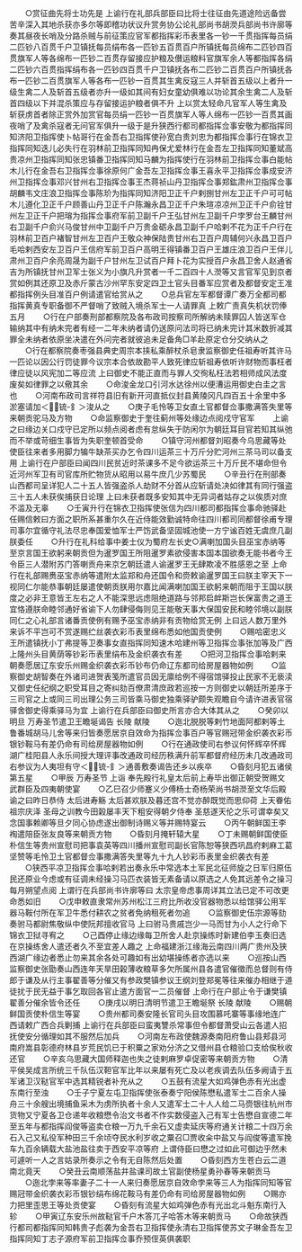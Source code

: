 <!-- { "loadSidebar": true } -->
　　○赏征曲先将士功先是  上谕行在礼部兵部臣曰比将士往征由先道途险远备尝苦辛深入其地杀获亦多尔等即稽功状议升赏务协公论礼部尚书胡濙兵部尚书许廓等奏其昼夜长哨及分路杀贼与前征策应官军都指挥彩币表里各一钞一千贯指挥每员绢二匹钞八百贯千户卫镇抚每员绢布各一匹钞五百贯百户所镇抚每员绵布二匹钞四百贯旗军人等各绵布一匹钞二百贯存留接应护粮及儧运粮料官旗军余人等都指挥各绢二匹钞六百贯指挥绢布各一匹钞四百贯千户卫镇抚各布二匹钞二百贯百户所镇抚各布一匹钞二百贯旗军人等各布一匹钞一百贯其生禽反寇三人并斩首五级以上者升一级生禽二人及斩首五级者亦升一级如其间有妇女童幼俱难以功论其余生禽二人及斩首四级以下并混杀策应与存留接运护粮者俱不升  上以赏太轻命凡官军人等生禽及斩获虏首者除正赏外加赏官每员绢一匹钞一百贯旗军人等人绵布一匹钞一百贯其画夜哨了及禽杀寇者无问官军俱升一级于是升狭西行都司都指挥佥事安敬为都指挥同知济阳卫指挥使卜帖哥行在金吾右卫指挥使孙宽白贵刘忠为都指挥佥事行在锦衣卫指挥同知迭儿必失行在羽林前卫指挥同知冉保尤爱林行在金吾左卫指挥同知董斌高贵凉州卫指挥同知张忠镇番卫指挥同知马麟为指挥使行在羽林前卫指挥佥事白能帖木儿行在金吾右卫指挥佥事徐原何广金吾左卫指挥佥事王喜永平卫指挥佥事成安济州卫指挥佥事邓兴甘州右卫指挥佥事王杰蒋祯山丹卫指挥佥事郑鈜肃州卫指挥佥事胡麟韦文庄浪卫指挥佥事陈玠为指挥同知济阳卫正千户剌捌甘州左卫正千户可可帖木儿遵化卫正千户顾善山丹卫正千户陈瀚永昌卫正千户朱瑄凉凉州卫正千户俞铨甘州左卫正千户把瑢为指挥佥事府军前卫副千户王弘甘州左卫副千户孛罗台王麟甘州右卫副千户俞兴马俊甘州中卫副千户万贵金砺永昌卫副千户哈剌不花为正千户行在羽林前卫百户褚智甘州左卫百户王敬众神保陆贵甘州右卫百户周辅何兴永昌卫百户毛哈剌西安左卫百户王信府军前卫百户高明王得镇番卫百户王雄庄浪卫百户王伴儿肃州卫百户余亮周晟为副千户甘州左卫试百户拜卜花为实授百户永昌卫舍人赵通省吉为所镇抚甘州卫军士张义为小旗凡升赏者一千二百四十人濙等又言官军见到京者赏如例其还原卫及赤斤蒙古沙州罕东安定四卫土官头目番军应赏者及都督安定王准都指挥例头目准百户例请遣官给赏从之
　　○总兵官左军都督谭广奏万全都司都指挥黄真专职备御不严督哨了致贼入境杀军士一人请罪真  上敕广责真失机状罚俸五月
　　○行在户部奏刑部都察院及各布政司按察司所解纳未赎罪囚人皆送军仓输纳其中有纳未完者有经一二年未纳者请仍送原问法司将已纳未完计其米数折减其罪全未纳者依原坐决遣在外问完者就彼追未足备角□羊赴原定仓分交纳从之
　　○行在都察院奏枣强县典史周宗本挟私乘醉杖杀皂隶监察御史任祖寿听其许马一匹论以因公行罚徒罪今议宗本合依故勘平人致死律应斩祖寿依听许财物而事枉者律应徒以风宪加二等应流  上曰御史不能正直而与罪人交徇私枉法若相师成风法度废矣如律罪之以儆其余
　　○命浚金龙口引河水达徐州以便漕运用御史白圭之言也
　　○河南布政司言祥符县旧有新开河直抵仪封县黄陵冈凡四百五十余里中多淤塞请加＜锍-釒＞浚从之
　　○庚子毛怜等卫女直土官都督佥事撒满答失里等来朝贡驼马及方物
　　○命监察御史于奎往蓟州等处缘边点阅戍守官军
　　上谕之曰缘边关口戍守已定所以频点阅者虑有怠纵失于防闲尔为朝廷耳目官若知其纵弛而不举或苛细生事皆为失职奎顿首受命
　　○镇守河州都督刘昭奏今乌思藏等处使臣往来者多用脚力犏牛缺茶买办乞令四川运茶三十万斤分贮河州三茶马司以备支用  上谕行在户部臣曰闻四川民贫近时茶课多不足今欲运茶三十万斤民不堪命但令近河州军卫有司官库所贮物货从昭用以易牛庶几少苏蜀民
　　○辛丑行在刑部奏山西都司呈详犯人二十五人皆强盗杀人劫财不分首从应斩请处决如律其有同行强盗三十五人未获俟捕获日论理  上曰未获者既多安知其中无异词者姑存之以俟质对庶不滥及无辜
　　○壬寅升行在锦衣卫指挥使张信为四川都司都指挥佥事命驰驿赴任赐信敕曰方面之职所系甚重尔久在近侍能效勤诚特命往四川都司同都督徐甫专理司事尔宜循守礼法尽忠奉国爱恤军士严饬武备坚固城池使一方宁谧百姓无虞庶几副朕委任
　　○升行在礼科给事中姜士仪为蜀府左长史○满喇加国头目巫宝赤纳等至京言国王欲躬来朝贡但为暹罗国王所阻暹罗素欲侵害本国本国欲奏无能书者今王令臣三人潜附苏门答喇贡舟来京乞朝廷遣人谕暹罗王无肆欺凌不胜感恩之至  上命行在礼部赐赉巫宝赤纳等遣附太监郑和舟还国令和赍敕谕暹罗国王曰朕主宰天下一视同仁尔能恭事朝廷屡遣使朝贡朕用尔嘉比闻满喇加国王欲躬来朝而阻于王国以朕度之必非王意皆王左右之人不能深思远虑阻绝道路与邻邦启衅斯岂长保富贵之道王宜恪遵朕命睦邻通好省谕下人勿肆侵侮则见王能敬天事大保国安民和睦邻境以副朕同仁之心礼部言诸番贡使例有赐予巫宝赤纳非有贡物给赏无例  上曰远人数万里外来诉不平岂可不赏遂赐纻丝袭衣彩币表里绵布悉如他国贡使例
　　○赐哈密忠义王所遣镇抚小丁弗提等卫奏事女直指挥同知速木哈建州等卫指挥佥事张加等及广西上隆州头目黄荫等钞彩币表里绢布及金织袭衣有差
　　○把河卫指挥佥事哈剌来朝奏愿居辽东安乐州赐金织袭衣彩币钞布仍命辽东都司给房屋器物如例
　　○监察御史胡智奏在外诸司进贺表笺所遣官员因无廪给例不得宿馆驿投止民家不无亵渎又御史任纪纲之职受耳目之寄纠劾百僚肃清庶政若巡按一方则御史以朝廷所差序于三司官之上或同三司出理公务三司皆乘马御史独乘驿驴颇失观瞻自今请许进表官宿驿舍御史得乘驿马为宜  上谕行在兵部臣曰御史所言亦合大体其从之
　　○癸卯以明旦  万寿圣节遣卫王瞻埏谒告  长陵  献陵
　　○迤北脱脱等剌竹地面阿都剌等土鲁番城胡马儿舍等来归皆奏愿居京自效命为指挥佥事百户等官赐冠带金织袭衣彩币银钞鞍马有差仍命有司给房屋器物如例
　　○行在通政使司右参议何怀辉卒怀辉湖广桂阳县人永乐间授大理评事改通政司经历秩满升前军都督府经历未几改通政司右参议为人夷坦有守＜锍-釒＞通善敷奏谒告还乡以疾卒
　　○昏刻月犯五诸侯第五星
　　○甲辰  万寿圣节  上诣  奉先殿行礼皇太后前上寿毕出御正朝受贺赐文武群臣及四夷朝使宴
　　○乙巳召少师蹇义少傅杨士奇杨荣尚书胡濙至文华后殿谕之曰昨日恭侍  太后进寿觞  太后甚欢朕及暮还宫不觉亦醉既觉而思仰荷  上天眷佑  祖宗庆泽  圣母之训教今田榖屡丰天下粗安得朝夕侍奉  圣慈遂天伦之乐可谓幸矣又念国事赖卿等旦夕同心协虑遂出御制诗赐义等并赐特宴云
　　○丙午朝鲜国王李裪遣陪臣张友良等来朝贡方物
　　○昏刻月掩轩辕大星
　　○丁未赐朝鲜国使臣朴信生等贵州宣慰司把事袁英等四川播州宣慰司副长官陈恕等狭西巩昌府剌麻工葛坚赞等毛怜卫土官都督佥事撒满答失里等九十九人钞彩币表里金织袭衣有差
　　○狭西平凉卫指挥佥事哈剌若出奏永乐中常选本土军民北征师旋之日军归原伍民还原业今虑或有征调未经操习马匹衣装皆无素备请以原选之人免其远差令之操习每月朔望点阅  上谓行在兵部尚书许廓等曰  太宗皇帝虑事周详其立法已定不可改更命悉如旧
　　○戊申敕直隶常州苏州松江三府比所收没官器物悉以给馆驿公用军器马鞍付所在军卫牛悉付耕农之贫者免纳租死者勿追
　　○监察御史伍宗源等劾奏驸马都尉焦敬纵中使阮邦擅收官马  上曰驸马贵戚岂少一马而甘为小人之行命下锦衣卫狱寻宥之
　　○己酉停止缘边缘每卫所舍人赴京操练时新建伯李玉奏旧选在京操练舍人遣还者久不至宜差人趣之  上命福建浙江缘海云南四川两广贵州及狭西湖广缘边者悉止勿来其余各处可趣如有出幼堪操练者亦选以来
　　○巡按山西监察御史张勖奏山西连年天旱田榖薄收粮草多欠所属州县各遣官催徵而总督则有侍郎于谦及从行主事翟善等分催又有参政樊镇参议王纲刘登郑冕等往来催办相继于道徒扰于民无益于事乞取回各官止遣方面官一二员催督  上命行在户部止令于谦樊镇翟善分催余皆令还任
　　○庚戌以明日清明节遣卫王瞻埏祭  长陵  献陵
　　○赐朝鲜国贡使朴信生等宴
　　○贵州都司奏安隆长官司头目攻围慕吒寨等事缘地连广西请敕广西合兵剿捕  上谕行在兵部臣曰蛮夷讐杀常事但令都督萧受山云各遣人招抚使安分循理如其不服然后加兵
　　○河南左布政使魏源奏南阳府鲁山县郏县河南府嵩县彰德府林县岁荒民饥已于积粟之家劝分济之又借州县仓粮验口支给俟秋收还官
　　○辛亥乌思藏大国师释迦也失之徒剌麻罗卓促密等来朝贡方物
　　○清平侯吴成言所统三千队伍汉靼官军比年以来屡有死亡及以老疾调去队伍多阙请于五军诸卫汉鞑官军中选其精锐者补充从之
　　○五鼓有流星大如鸡弹色赤有光出虚东南行至浊
　　○壬子宁夏左屯卫指挥使张泰奏宁阳侯陈懋私遣军士二百余人操舟三十余艘出境捕鱼采木为虏所执者十余人又遣军士二十人人给二马赍银往杭州市货物又宁夏各卫仓递年收粮懋令治文书者不作实数侵盗入己有军士告懋自宣德二年至五年与都指挥阎俊等盗卖仓粮一万九千余石又虚卖延庆等府通关计粮二十四万余石入己又私役军种田三千余顷夺民水利岁收之粟召□贾收籴中盐又与阎俊等遣军挽车九百余辆载大盐池盐往卖于西安平凉等府  上谓侍臣曰懋之过如此可御边乎然未可遽听一人之言姑录所奏示之令有无自陈然后处置
　　○昏刻西方生苍白云二道南北竟天
　　○癸丑云南顺荡盐井盐课司故土官副使杨星勇孙春等来朝贡马
　　○迤北孛来等率妻子二十一人来归奏愿居京自效命孛来等三人为指挥同知等官赐冠带金织袭衣彩币银钞绢布绵花鞍马有差仍命有司给房屋器物如例
　　○赐亦力把里歪思王等处贡使宴
　　○昏刻有流星大如鸡弹色赤有光出北斗魁东南行入轸
　　○甲寅辽东安乐州故鞑官千户木答兀子哈答木等来朝贡马
　　○命故狭西行都司都指挥同知韩贵子彪袭为金吾右卫指挥使永清右卫指挥使苏文子琳金吾左卫指挥同知丁志子源府军前卫指挥佥事乔预侄英俱袭职
